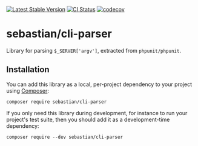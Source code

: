 [![Latest Stable Version](https://poser.pugx.org/sebastian/cli-parser/v)](https://packagist.org/packages/sebastian/cli-parser)
[![CI Status](https://github.com/sebastianbergmann/cli-parser/workflows/CI/badge.svg)](https://github.com/sebastianbergmann/cli-parser/actions)
[![codecov](https://codecov.io/gh/sebastianbergmann/cli-parser/branch/main/graph/badge.svg)](https://codecov.io/gh/sebastianbergmann/cli-parser)

# sebastian/cli-parser

Library for parsing `$_SERVER['argv']`, extracted from `phpunit/phpunit`.

## Installation

You can add this library as a local, per-project dependency to your project using [Composer](https://getcomposer.org/):

```
composer require sebastian/cli-parser
```

If you only need this library during development, for instance to run your project's test suite, then you should add it as a development-time dependency:

```
composer require --dev sebastian/cli-parser
```
